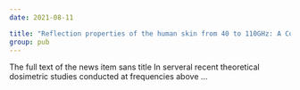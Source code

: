 ```yaml
---
date: 2021-08-11

title: "Reflection properties of the human skin from 40 to 110GHz: A Confirmation Study"
group: pub
---
```

The full text of the news item sans title
In serveral recent theoretical dosimetric studies conducted at frequencies above ... 
